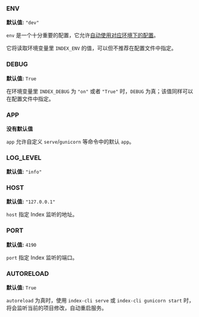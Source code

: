 ### ENV

**默认值:** `"dev"`

`env` 是一个十分重要的配置，它允许[自动使用对应环境下的配置](./index.md#_3)。

它将读取环境变量里 `INDEX_ENV` 的值，可以但不推荐在配置文件中指定。

### DEBUG

**默认值:** `True`

在环境变量里 `INDEX_DEBUG` 为 `"on"` 或者 `"True"` 时，`DEBUG` 为真；该值同样可以在配置文件中指定。

### APP

**没有默认值**

`app` 允许自定义 `serve`/`gunicorn` 等命令中的默认 `app`。

### LOG_LEVEL

**默认值:** `"info"`

### HOST

**默认值:** `"127.0.0.1"`

`host` 指定 Index 监听的地址。

### PORT

**默认值:** `4190`

`port` 指定 Index 监听的端口。

### AUTORELOAD

**默认值:** `True`

`autoreload` 为真时，使用 `index-cli serve` 或 `index-cli gunicorn start` 时，将会监听当前的项目修改，自动重启服务。
